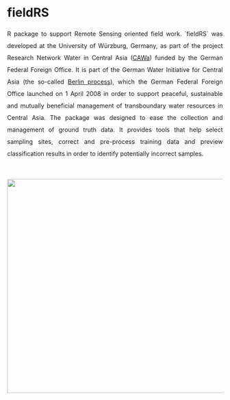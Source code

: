 # fieldRS
<p align="justify" style="line-height:200%;">
R package to support Remote Sensing oriented field work. `fieldRS` was developed at the University of Würzburg, Germany, as part of the project Research Network Water in Central Asia (<a href="http://www.cawa-project.net/">CAWa</a>) funded by the German Federal Foreign Office. It is part of the German Water Initiative for Central Asia (the so-called <a href="http://waterca.org/en/the-berlin-process/">Berlin process</a>), which the German Federal Foreign Office launched on 1 April 2008 in order to support peaceful, sustainable and mutually beneficial management of transboundary water resources in Central Asia. The package was designed to ease the collection and management of ground truth data. It provides tools that help select sampling sites, correct and pre-process training data and preview classification results in order to identify potentially incorrect samples.
</p>

</br>

<a href="http://www.cawa-project.net//"><img width="1000" height="500" src="http://www.cawa-project.net/typo3conf/ext/cawa_website/Resources/Public/Images/cawa_logo.png"></a>

</br>